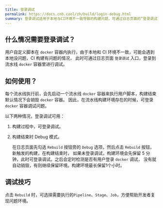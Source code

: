 ```yaml
---
title: 登录调试
permalink: https://docs.cnb.cool/zh/build/login-debug.html
summary: 登录调试适用于本地与CI环境不一致导致的构建问题，可通过日志页面的“登录调试”入口进入流水线的docker容器进行调试，支持在构建过程中和构建结束时的Debug模式下使用，并可选择性执行特定的Pipeline、Stage、Job以复现问题。
---
```

## 什么情况需要登录调试？

用户自定义脚本在 `docker` 容器内执行，由于本地和 CI 环境不一致，可能会遇到本地没问题，CI 构建有问题的情况，
此时可通过日志页面 `登录调试` 入口，登录到流水线 `docker` 容器里进行调试。

## 如何使用？

每个流水线执行前，会先启动一个流水线 `docker` 容器来执行用户脚本，构建结束默认情况下会销毁 `docker` 容器。
因此，在流水线构建环境存在的时候，可登录 `docker` 容器调试问题。

以下两种情况，登录调试可用：

1. 构建过程中，可登录调试。
2. 构建结束时 Debug 模式。

   在日志页面先勾选 `Rebuild` 按钮旁的 `Debug` 选项，然后点击 `Rebuild` 按钮，新触发的构建，在构建结束时，
如果未登录调试，构建环境会先保留 5 分钟，此时可登录调试。之后会定时检测是否有用户登录 `docker` 调试，
没有就自动销毁，有则继续保留环境。构建环境最长保留1个小时。

## 调试技巧

点击 `Rebuild` 时，可选择需要执行的`Pipeline`、`Stage`、`Job`，方便帮助开发者复现问题环境。
